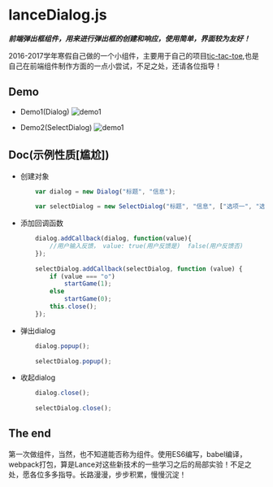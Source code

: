 # lanceDialog.js

***前端弹出框组件，用来进行弹出框的创建和响应，使用简单，界面较为友好！***

2016-2017学年寒假自己做的一个小组件，主要用于自己的项目[tic-tac-toe](http://codepen.io/lancelou/pen/apaPpz),也是自己在前端组件制作方面的一点小尝试，不足之处，还请各位指导！

Demo
---

* Demo1(Dialog)
![demo1](http://ww3.sinaimg.cn/large/ad5d774bjw1fckhjz7vc0j20f807hdfx.jpg)

* Demo2(SelectDialog)
![demo1](http://ww1.sinaimg.cn/large/ad5d774bjw1fckhjf57rjj20f807jq2z.jpg)


Doc(示例性质[尴尬])
---

* 创建对象

	```JavaScript
		var dialog = new Dialog("标题", "信息");
		
		var selectDialog = new SelectDialog("标题", "信息", ["选项一", "选项二"]);
	```
	
* 添加回调函数
	
	```JavaScript
		dialog.addCallback(dialog, function(value){
			//用户输入反馈， value: true(用户反馈是)  false(用户反馈否)
		});
		
		selectDialog.addCallback(selectDialog, function (value) {
			if (value === "o")
				startGame(1);
			else
				startGame(0);
			this.close();
		});
	```
	
* 弹出dialog
	
	```JavaScript
		dialog.popup();	
		
		selectDialog.popup();
	```
	
* 收起dialog

	```JavaScript
		dialog.close();	
		
		selectDialog.close();
	```
	
	
The end
---
第一次做组件，当然，也不知道能否称为组件。使用ES6编写，babel编译，webpack打包，算是Lance对这些新技术的一些学习之后的局部实验！不足之处，愿各位多多指导。长路漫漫，步步积累，慢慢沉淀！